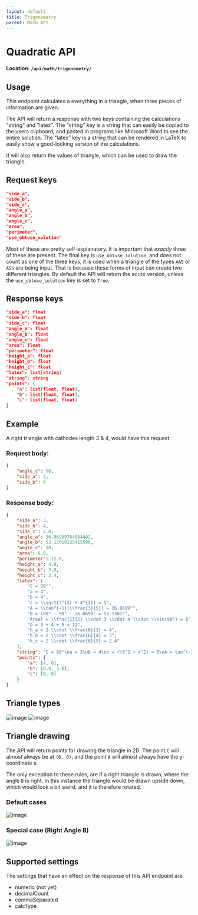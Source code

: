 ```yaml
---
layout: default
title: Trigonometry
parent: Math API
---
```


# Quadratic API
#### Location: `/api/math/trigonometry/`

## Usage
This endpoint calculates a everything in a triangle, when three pieces of information are given.

The API will return a response with two keys containing the calculations "string" and "latex".
The "string" key is a string that can easily be copied to the users clipboard, and pasted in programs like Microsoft Word to see the entire solution.
The "latex" key is a string that can be rendered in LaTeX to easily show a good-looking version of the calculations.

It will also return the values of triangle, which can be used to draw the triangle.


## Request keys

```json
"side_a",
"side_b",
"side_c",
"angle_a",
"angle_b",
"angle_c",
"area",
"perimeter",
"use_obtuse_solution"
```

Most of these are pretty self-explanatory. It is important that _exactly_ three of these are present.
The final key is `use_obtuse_solution`, and does not count as one of the three keys, it is used when a triangle of the types `AAS` or `ASS` are being input.
That is because these forms of input can create two different triangles.
By default the API will return the acute version, unless the `use_obtuse_solution` key is set to `True`.

## Response keys
```json
"side_a": float
"side_b": float
"side_c": float
"angle_a": float
"angle_b": float
"angle_c": float
"area": float
"perimeter": float
"height_a": float
"height_b": float
"height_c": float
"latex": list[string]
"string": string
"points": {
    "a": list[float, float],
    "b": list[float, float],
    "c": list[float, float]
}
```


## Example
A right triangle with cathodes length 3 & 4, would have this request:


### Request body:

```json
{
    "angle_c": 90,
    "side_a": 3,
    "side_b": 4
}
```

### Response body:

```json
{
    "side_a": 3,
    "side_b": 4,
    "side_c": 5.0,
    "angle_a": 36.86989764584402,
    "angle_b": 53.13010235415598,
    "angle_c": 90,
    "area": 6.0,
    "perimeter": 12.0,
    "height_a": 4.0,
    "height_b": 3.0,
    "height_c": 2.4,
    "latex": [
        "C = 90°",
        "a = 3",
        "b = 4",
        "c = \\sqrt{3^{2} + 4^{2}} = 5",
        "A = \\tan^{-1}(\\frac{3}{5}) = 36.8699°",
        "B = 180° - 90° - 36.8699° = 53.1301°",
        "Areal = \\frac{1}{2} \\cdot 3 \\cdot 4 \\cdot \\sin(90°) = 6",
        "O = 3 + 4 + 5 = 12",
        "h_a = 2 \\cdot \\frac{6}{3} = 4",
        "h_b = 2 \\cdot \\frac{6}{4} = 3",
        "h_c = 2 \\cdot \\frac{6}{5} = 2.4"
    ],
    "string": "C = 90°\na = 3\nb = 4\nc = √(3^2 + 4^2) = 5\nA = tan^(-1) (3/5) = 36.8699°\nB = 180° - 90° - 36.8699° = 53.1301°\nAreal = 1/2 * 3 * 4 * sin(90°) = 6\nO = 3 + 4 + 5 = 12\nh_a = 2 * 6/3 = 4\nh_b = 2 * 6/4 = 3\nh_c = 2 * 6/5 = 2.4",
    "points": {
        "a": [4, 0],
        "b": [0.0, 3.0],
        "c": [0, 0]
    }
}
```

## Triangle types

![image](https://github.com/Zymat-dk/ZymatDocs/assets/32793938/59daf874-dbf8-40f9-bb58-310c564e1749)
![image](https://github.com/Zymat-dk/ZymatDocs/assets/32793938/7cb2ca3f-e969-4eb6-bb85-183f1ffab37f)


## Triangle drawing
The API will return points for drawing the triangle in 2D.
The point `C` will almost always be at `(0, 0)`, and the point `A` will almost always have the y-coordinate `0`.

The only exception to these rules, are if a right triangle is drawn, where the angle `B` is right.
In this instance the triangle would be drawn upside down, which would look a bit weird, and it is therefore rotated.

### Default cases

![image](https://github.com/Zymat-dk/ZymatDocs/assets/32793938/1fa3d392-afd1-4139-9bf7-c351e4158801)


### Special case (Right Angle B)

![image](https://github.com/Zymat-dk/ZymatDocs/assets/32793938/6fc13d79-6f11-4ebf-b880-1e6e7452a8ac)


## Supported settings
The settings that have an effect on the response of this API endpoint are:
* numeric (not yet)
* decimalCount
* commaSeparated
* calcType

